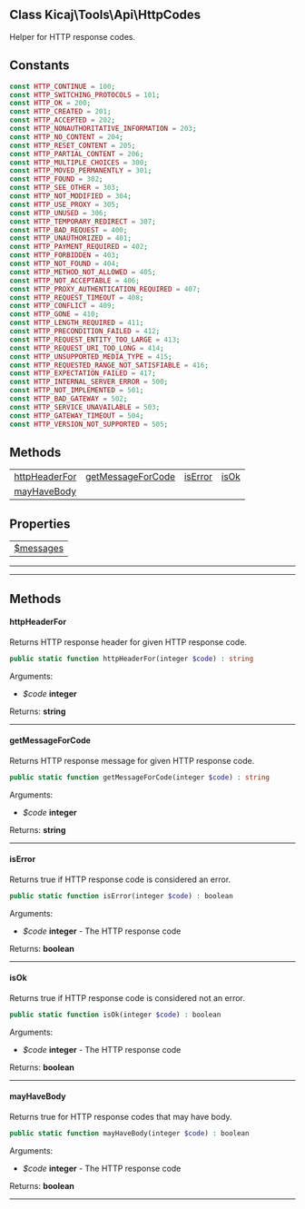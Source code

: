 ## Class Kicaj\Tools\Api\HttpCodes
Helper for HTTP response codes.

## Constants

```php
const HTTP_CONTINUE = 100;
const HTTP_SWITCHING_PROTOCOLS = 101;
const HTTP_OK = 200;
const HTTP_CREATED = 201;
const HTTP_ACCEPTED = 202;
const HTTP_NONAUTHORITATIVE_INFORMATION = 203;
const HTTP_NO_CONTENT = 204;
const HTTP_RESET_CONTENT = 205;
const HTTP_PARTIAL_CONTENT = 206;
const HTTP_MULTIPLE_CHOICES = 300;
const HTTP_MOVED_PERMANENTLY = 301;
const HTTP_FOUND = 302;
const HTTP_SEE_OTHER = 303;
const HTTP_NOT_MODIFIED = 304;
const HTTP_USE_PROXY = 305;
const HTTP_UNUSED = 306;
const HTTP_TEMPORARY_REDIRECT = 307;
const HTTP_BAD_REQUEST = 400;
const HTTP_UNAUTHORIZED = 401;
const HTTP_PAYMENT_REQUIRED = 402;
const HTTP_FORBIDDEN = 403;
const HTTP_NOT_FOUND = 404;
const HTTP_METHOD_NOT_ALLOWED = 405;
const HTTP_NOT_ACCEPTABLE = 406;
const HTTP_PROXY_AUTHENTICATION_REQUIRED = 407;
const HTTP_REQUEST_TIMEOUT = 408;
const HTTP_CONFLICT = 409;
const HTTP_GONE = 410;
const HTTP_LENGTH_REQUIRED = 411;
const HTTP_PRECONDITION_FAILED = 412;
const HTTP_REQUEST_ENTITY_TOO_LARGE = 413;
const HTTP_REQUEST_URI_TOO_LONG = 414;
const HTTP_UNSUPPORTED_MEDIA_TYPE = 415;
const HTTP_REQUESTED_RANGE_NOT_SATISFIABLE = 416;
const HTTP_EXPECTATION_FAILED = 417;
const HTTP_INTERNAL_SERVER_ERROR = 500;
const HTTP_NOT_IMPLEMENTED = 501;
const HTTP_BAD_GATEWAY = 502;
const HTTP_SERVICE_UNAVAILABLE = 503;
const HTTP_GATEWAY_TIMEOUT = 504;
const HTTP_VERSION_NOT_SUPPORTED = 505;
```

## Methods

|                                      |                                      |                                      |                                      |
| ------------------------------------ | ------------------------------------ | ------------------------------------ | ------------------------------------ |
   [httpHeaderFor](#httpheaderfor)    |[getMessageForCode](#getmessageforcode)|         [isError](#iserror)          |            [isOk](#isok)             |
     [mayHaveBody](#mayhavebody)      |                [](#)                 |                [](#)                 |                [](#)                 |

## Properties

|                      |
| -------------------- |
[$messages](#messages)|

-------

-------
## Methods
#### httpHeaderFor
Returns HTTP response header for given HTTP response code.
```php
public static function httpHeaderFor(integer $code) : string
```
Arguments:
- _$code_ **integer**

Returns: **string**

-------
#### getMessageForCode
Returns HTTP response message for given HTTP response code.
```php
public static function getMessageForCode(integer $code) : string
```
Arguments:
- _$code_ **integer**

Returns: **string**

-------
#### isError
Returns true if HTTP response code is considered an error.
```php
public static function isError(integer $code) : boolean
```
Arguments:
- _$code_ **integer** - The HTTP response code

Returns: **boolean**

-------
#### isOk
Returns true if HTTP response code is considered not an error.
```php
public static function isOk(integer $code) : boolean
```
Arguments:
- _$code_ **integer** - The HTTP response code

Returns: **boolean**

-------
#### mayHaveBody
Returns true for HTTP response codes that may have body.
```php
public static function mayHaveBody(integer $code) : boolean
```
Arguments:
- _$code_ **integer** - The HTTP response code

Returns: **boolean**

-------
